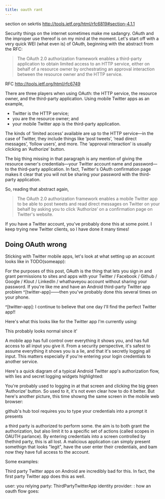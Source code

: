 ```yaml
---
title: oauth rant
---
```


section on sekrtis
http://tools.ietf.org/html/rfc6819#section-4.1.1


Security things on the internet sometimes make me sadangry. OAuth and the
improper use thereof is on my mind at the moment. Let's start off with a very
quick WEI (what even is) of OAuth, beginning with the abstract from the RFC:

> The OAuth 2.0 authorization framework enables a third-party application to
> obtain limited access to an HTTP service, either on behalf of a resource owner
> by orchestrating an approval interaction between the resource owner and the
> HTTP service.

RFC http://tools.ietf.org/html/rfc6749

There are three players when using OAuth: the HTTP service, the resource owner,
and the third-party application. Using mobile Twitter apps as an example,
- Twitter is the HTTP service;
- you are the resource owner; and
- your mobile Twitter app is the third-party application.

The kinds of ‘limited access’ available are up to the HTTP service—in the case
of Twitter, they include things like ‘post tweets’, ‘read direct messages’,
‘follow users’, and more. The ‘approval interaction’ is usually clicking an
‘Authorize’ button.

The big thing missing in that paragraph is any mention of giving the resource
owner's credentials—your Twitter account name and password—to the third-party
application. In fact, Twitter's OAuth confirmation page makes it clear that you
will not be sharing your password with the third-party application.

So, reading that abstract again,

> The OAuth 2.0 authorization framework enables a mobile Twitter app to be able
> to post tweets and read direct messages on Twitter on your behalf by asking
> you to click ‘Authorize’ on a confirmation page on Twitter's website.

If you have a Twitter account, you've probably done this at some point. I keep
trying new Twitter clients, so I have done it many times!

## Doing OAuth wrong

Sticking with Twitter mobile apps, let's look at what setting up an account
looks like in TODO(someapp):

For the purposes of this post, OAuth is the thing that lets you sign in and
grant permissions to sites and apps with your Twitter / Facebook / Github /
Google / Klout / LinkedIn / whathaveyou account without sharing your password.
If you're like me and have an Android third-party Twitter app problem
^[twitter-app]——then you've probably done this several times on your phone.

^[twitter-app]:
    I continue to believe that one day I'll find the perfect Twitter app!!

Here's what this looks like for the Twitter app I'm currently using:

This probably looks normal since it'


A mobile app has full control over everything it shows you, and has full access
to all input you give it. From a security perspective, it's safest to assume
everything it shows you is a lie, and that it's secretly logging all input. This
matters especially if you're entering your login credentials to another service.

Here's a quick diagram of a typical Android Twitter app's authorization flow,
with lies and secret logging widgets highlighted:

You're probably used to logging in at that screen and clicking the big green
‘Authorize’ button. So used to it, it's not even clear how to do it better. But
here's another picture, this time showng the same screen in the mobile web
browser:






github's hub tool requires you to type your credentials into a prompt it presents

a third party is authorized to perform some. the aim is to both grant the
authorization, but also limit it to a specific set of actions (called scopes in
OAUTH parlance). By entering credentials into a screen controlled by thethird
party, this is all lost. A malicious application can simply present
somethign that looks "legit", have the user enter their credentials, and
bam now they have full access to the account.

Some examples:

Third party Twitter apps on Android are incredibly bad for this. In
fact, the first party Twitter app does this as well. 


user: you
relying party: ThirdPartyTwitterApp
identity provider: :
how an oauth flow goes:


